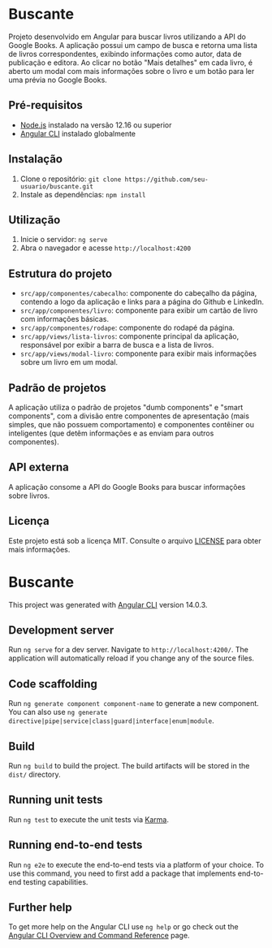 <div class="markdown prose w-full break-words dark:prose-invert light"><h1>Buscante</h1><p>Projeto desenvolvido em Angular para buscar livros utilizando a API do Google Books. A aplicação possui um campo de busca e retorna uma lista de livros correspondentes, exibindo informações como autor, data de publicação e editora. Ao clicar no botão "Mais detalhes" em cada livro, é aberto um modal com mais informações sobre o livro e um botão para ler uma prévia no Google Books.</p><h2>Pré-requisitos</h2><ul><li><a href="https://nodejs.org/en/" target="_new">Node.js</a> instalado na versão 12.16 ou superior</li><li><a href="https://angular.io/cli" target="_new">Angular CLI</a> instalado globalmente</li></ul><h2>Instalação</h2><ol><li>Clone o repositório: <code>git clone https://github.com/seu-usuario/buscante.git</code></li><li>Instale as dependências: <code>npm install</code></li></ol><h2>Utilização</h2><ol><li>Inicie o servidor: <code>ng serve</code></li><li>Abra o navegador e acesse <code>http://localhost:4200</code></li></ol><h2>Estrutura do projeto</h2><ul><li><code>src/app/componentes/cabecalho</code>: componente do cabeçalho da página, contendo a logo da aplicação e links para a página do Github e LinkedIn.</li><li><code>src/app/componentes/livro</code>: componente para exibir um cartão de livro com informações básicas.</li><li><code>src/app/componentes/rodape</code>: componente do rodapé da página.</li><li><code>src/app/views/lista-livros</code>: componente principal da aplicação, responsável por exibir a barra de busca e a lista de livros.</li><li><code>src/app/views/modal-livro</code>: componente para exibir mais informações sobre um livro em um modal.</li></ul><h2>Padrão de projetos</h2><p>A aplicação utiliza o padrão de projetos "dumb components" e "smart components", com a divisão entre componentes de apresentação (mais simples, que não possuem comportamento) e componentes contêiner ou inteligentes (que detêm informações e as enviam para outros componentes).</p><h2>API externa</h2><p>A aplicação consome a API do Google Books para buscar informações sobre livros.</p><h2>Licença</h2><p>Este projeto está sob a licença MIT. Consulte o arquivo <a href="LICENSE" target="_new">LICENSE</a> para obter mais informações.</p></div>

# Buscante

This project was generated with [Angular CLI](https://github.com/angular/angular-cli) version 14.0.3.

## Development server

Run `ng serve` for a dev server. Navigate to `http://localhost:4200/`. The application will automatically reload if you change any of the source files.

## Code scaffolding

Run `ng generate component component-name` to generate a new component. You can also use `ng generate directive|pipe|service|class|guard|interface|enum|module`.

## Build

Run `ng build` to build the project. The build artifacts will be stored in the `dist/` directory.

## Running unit tests

Run `ng test` to execute the unit tests via [Karma](https://karma-runner.github.io).

## Running end-to-end tests

Run `ng e2e` to execute the end-to-end tests via a platform of your choice. To use this command, you need to first add a package that implements end-to-end testing capabilities.

## Further help

To get more help on the Angular CLI use `ng help` or go check out the [Angular CLI Overview and Command Reference](https://angular.io/cli) page.
